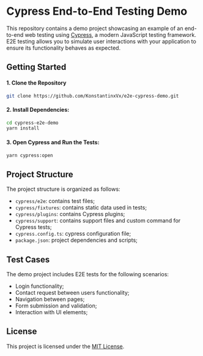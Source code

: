 # Cypress End-to-End Testing Demo

This repository contains a demo project showcasing an example of an end-to-end web testing using [Cypress](https://www.cypress.io/), a modern JavaScript testing framework. E2E testing allows you to simulate user interactions with your application to ensure its functionality behaves as expected.

## Getting Started

#### 1. Clone the Repository

```bash
git clone https://github.com/KonstantinxVx/e2e-cypress-demo.git
```
#### 2. Install Dependencies:
```bash
cd cypress-e2e-demo
yarn install
```
#### 3. Open Cypress and Run the Tests:
```bash
yarn cypress:open
```

## Project Structure
The project structure is organized as follows:
- `cypress/e2e`: contains test files;
- `cypress/fixtures`: contains static data used in tests;
- `cypress/plugins`: contains Cypress plugins;
- `cypress/support`: contains support files and custom command for Cypress tests;
- `cypress.config.ts`: cypress configuration file;
- `package.json`: project dependencies and scripts;

## Test Cases
The demo project includes E2E tests for the following scenarios:
- Login functionality;
- Contact request between users functionality;
- Navigation between pages;
- Form submission and validation;
- Interaction with UI elements;

## License
This project is licensed under the [MIT License](https://opensource.org/license/mit).
